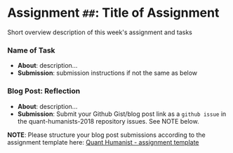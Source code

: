 # Assignment `##`: Title of Assignment



Short overview description of this week's assignment and tasks

### Name of Task 
- **About**: description...
- **Submission**: submission instructions if not the same as below

### Blog Post: Reflection
- **About**: description...
- **Submission**: Submit your Github Gist/blog post link as a `github issue` in the quant-humanists-2018 repository issues. See NOTE below.


**NOTE**: Please structure your blog post submissions according to the assignment template here: [Quant Humanist - assignment template](https://github.com/joeyklee/quant-humanists-2018/blob/master/_templates/assignment-submission-template.md) 

